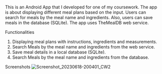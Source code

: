 This is an Android App that I developed for one of my coursework. The app is about displaying different meal plans based on the input. Users can search for meals by the meal name and ingredients. Also, users can save meals in the database (SQLite). The app uses TheMealDB web service.

Functionalities
1. Displaying meal plans with instructions, ingredients and measurements.
2. Search Meals by the meal name and ingredients from the web service.
3. Save meal details in a local database (SQLite).
4. Search Meals by the meal name and ingredients from the database.

Screenshots
![Screenshot_20230618-200401_CW2](https://github.com/TharushaRehan/MealPlan/assets/101706353/32eddf0c-13c7-40ff-83fa-45306a36d0b2)
